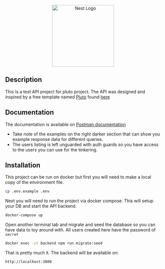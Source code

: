 <p align="center">
  <a href="http://nestjs.com/" target="blank"><img src="https://nestjs.com/img/logo-small.svg" width="200" alt="Nest Logo" /></a>
</p>

[circleci-image]: https://img.shields.io/circleci/build/github/nestjs/nest/master?token=abc123def456
[circleci-url]: https://circleci.com/gh/nestjs/nest

## Description

This is a test API project for pluto project.
The API was designed and inspired by a free template named [Pluto](https://themewagon.github.io/pluto/dashboard.html) found [here](https://themewagon.com/?s=pluto&post_type=product)

## Documentation
The documentation is available on [Postman documentation](https://documenter.getpostman.com/view/7034853/2s946fdY5J)
- Take note of the examples on the right darker section that can show you example response data for different queries.
- The users listing is left unguarded with auth guards so you have access to the users you can use for the tinkering.

## Installation
This project can be run on docker but first you will need to make a local copy of the environment file.
```bash
cp .env.example .env
```
Next you will need to run the project via docker compose. This will setup your DB and start the API backend.
```bash
docker-compose up
```
Open another terminal tab and migrate and seed the database so you can have data to toy around with.
All users created here have the password of `secret`
```bash
docker exec -it backend npm run migrate:seed
```
That is pretty much it. The backend will be available on:
```bash
http://localhost:3000
```

